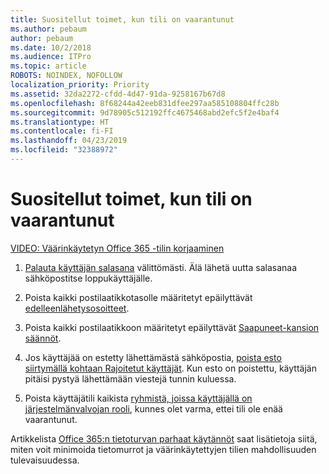 ```yaml
---
title: Suositellut toimet, kun tili on vaarantunut
ms.author: pebaum
author: pebaum
ms.date: 10/2/2018
ms.audience: ITPro
ms.topic: article
ROBOTS: NOINDEX, NOFOLLOW
localization_priority: Priority
ms.assetid: 32da2272-cfdd-4d47-91da-9258167b67d8
ms.openlocfilehash: 8f68244a42eeb831dfee297aa585108804ffc28b
ms.sourcegitcommit: 9d78905c512192ffc4675468abd2efc5f2e4baf4
ms.translationtype: HT
ms.contentlocale: fi-FI
ms.lasthandoff: 04/23/2019
ms.locfileid: "32388972"
---
```

# <a name="recommended-steps-to-take-if-an-account-is-compromised"></a>Suositellut toimet, kun tili on vaarantunut

[VIDEO: Väärinkäytetyn Office 365 -tilin korjaaminen](https://www.microsoft.com/videoplayer/embed/RE2jvOb?pid=ocpVideo0-innerdiv-oneplayer&amp;postJsllMsg=true&amp;maskLevel=20&amp;autoplay=true)
  
1. [Palauta käyttäjän salasana](https://support.office.com/article/7a5d073b-7fae-4aa5-8f96-9ecd041aba9c) välittömästi. Älä lähetä uutta salasanaa sähköpostitse loppukäyttäjälle. 
    
2. Poista kaikki postilaatikkotasolle määritetyt epäilyttävät [edelleenlähetysosoitteet](https://support.office.com/article/ab5eb117-0f22-4fa7-a662-3a6bdb0add74). 
    
3. Poista kaikki postilaatikkoon määritetyt epäilyttävät [Saapuneet-kansion säännöt](https://support.office.com/article/1433E3A0-7FB0-4999-B536-50E05CB67FED). 
    
4. Jos käyttäjää on estetty lähettämästä sähköpostia, [poista esto siirtymällä kohtaan Rajoitetut käyttäjät](https://protection.office.com/?hash=/restrictedusers). Kun esto on poistettu, käyttäjän pitäisi pystyä lähettämään viestejä tunnin kuluessa.
    
5. Poista käyttäjätili kaikista [ryhmistä, joissa käyttäjällä on järjestelmänvalvojan rooli](https://support.office.com/article/eac4d046-1afd-4f1a-85fc-8219c79e1504), kunnes olet varma, ettei tili ole enää vaarantunut. 
    
Artikkelista [Office 365:n tietoturvan parhaat käytännöt](https://support.office.com/article/9295e396-e53d-49b9-ae9b-0b5828cdedc3) saat lisätietoja siitä, miten voit minimoida tietomurrot ja väärinkäytettyjen tilien mahdollisuuden tulevaisuudessa.
  


